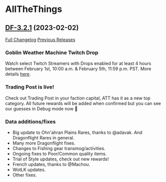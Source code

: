 # AllTheThings

## [DF-3.2.1](https://github.com/DFortun81/AllTheThings/tree/DF-3.2.1) (2023-02-02)
[Full Changelog](https://github.com/DFortun81/AllTheThings/compare/DF-3.2.0...DF-3.2.1) [Previous Releases](https://github.com/DFortun81/AllTheThings/releases)


### Goblin Weather Machine Twitch Drop

Watch select Twitch Streamers with Drops enabled for at least 4 hours between February 1st, 10:00 a.m. & February 5th, 11:59 p.m. PST. More details [here](https://worldofwarcraft.com/en-us/news/23896794/dragonflight-twitch-drops-get-your-goblin-weather-machine-now).


### Trading Post is live!

Check out Trading Post in your faction capital, ATT has it as a new top category. All future rewards will be added when confirmed but you can see our guesses in Debug mode now 🤭


### Data additions/fixes

- Big update to Ohn'ahran Plains Rares, thanks to @adavak. And Dragonflight Rares in general.
- Many more Dragonflight fixes.
- Changes to Fishing gear transmog/activities.
- Ongoing fixes to Poor/Common quality items.
- Trial of Style updates, check out new rewards!
- French updates, thanks to @Machou.
- WotLK updates.
- Other fixes.
